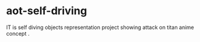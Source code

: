# aot-self-driving
IT is self diving objects representation project showing attack on titan anime concept .
